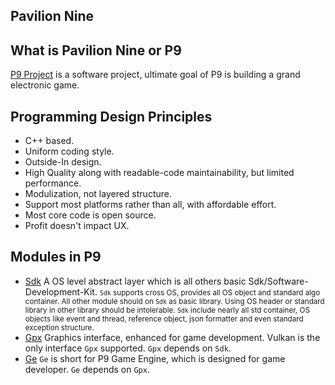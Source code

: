 **Pavilion Nine**
---
## What is Pavilion Nine or P9
[P9 Project](https://github.com/DexterDreeeam/P9) is a software project, ultimate goal of P9 is building a grand electronic game.
## Programming Design Principles
* C++ based.
* Uniform coding style.
* Outside-In design.
* High Quality along with readable-code maintainability, but limited performance.
* Modulization, not layered structure.
* Support most platforms rather than all, with affordable effort.
* Most core code is open source.
* Profit doesn't impact UX.
## Modules in P9
* [Sdk](https://github.com/DexterDreeeam/P9/tree/main/Sdk)
    A OS level abstract layer which is all others basic Sdk/Software-Development-Kit.
    <small>
    `Sdk` supports cross OS, provides all OS object and standard algo container. All other module should on `Sdk` as basic library. Using OS header or standard library in other library should be intolerable.
    `Sdk` include nearly all std container, OS objects like event and thread, reference object, json formatter and even standard exception structure.
    </small>
* [Gpx](https://github.com/DexterDreeeam/P9/tree/main/Gpx)
  Graphics interface, enhanced for game development. Vulkan is the only interface `Gpx` supported. `Gpx` depends on `Sdk`.
* [Ge](https://github.com/DexterDreeeam/P9/tree/main/Ge)
    `Ge` is short for P9 Game Engine, which is designed for game developer. `Ge` depends on `Gpx`.
